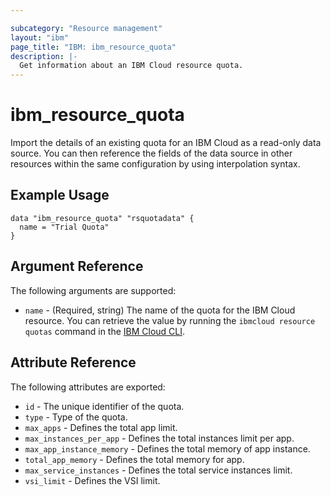 ```yaml
---

subcategory: "Resource management"
layout: "ibm"
page_title: "IBM: ibm_resource_quota"
description: |-
  Get information about an IBM Cloud resource quota.
---
```


# ibm\_resource_quota

Import the details of an existing quota for an IBM Cloud as a read-only data source. You can then reference the fields of the data source in other resources within the same configuration by using interpolation syntax.

## Example Usage

```hcl
data "ibm_resource_quota" "rsquotadata" {
  name = "Trial Quota"
}
```

## Argument Reference

The following arguments are supported:

* `name` - (Required, string) The name of the quota for the IBM Cloud resource. You can retrieve the value by running the `ibmcloud resource quotas` command in the [IBM Cloud CLI](https://cloud.ibm.com/docs/cli?topic=cloud-cli-getting-started).

## Attribute Reference

The following attributes are exported:

* `id` - The unique identifier of the quota.
* `type` - Type of the quota.
* `max_apps` - Defines the total app limit.
* `max_instances_per_app` - Defines the total instances limit per app.
* `max_app_instance_memory` - Defines the total memory of app instance.
* `total_app_memory` - Defines the total memory for app.
* `max_service_instances` - Defines the total service instances limit.
* `vsi_limit` - Defines the VSI limit.